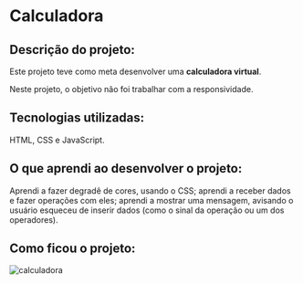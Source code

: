 # Calculadora

## Descrição do projeto:
Este projeto teve como meta desenvolver uma <b>calculadora virtual</b>.

Neste projeto, o objetivo não foi trabalhar com a responsividade.

## Tecnologias utilizadas:
HTML, CSS e JavaScript.

## O que aprendi ao desenvolver o projeto:
Aprendi a fazer degradê de cores, usando o CSS; aprendi a receber dados e fazer operações com eles; aprendi a mostrar uma mensagem, avisando o usuário esqueceu de inserir dados (como o sinal da operação ou um dos operadores).

## Como ficou o projeto:
![calculadora](https://user-images.githubusercontent.com/83307765/197417774-195b6a5c-23c2-4832-b9c0-8ecbb19fea28.png)
